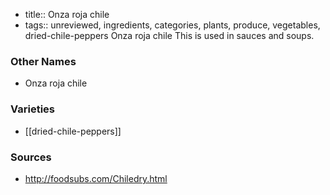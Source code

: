 - title:: Onza roja chile
- tags:: unreviewed, ingredients, categories, plants, produce, vegetables, dried-chile-peppers
Onza roja chile This is used in sauces and soups.

### Other Names

* Onza roja chile

### Varieties

* [[dried-chile-peppers]]

### Sources
* http://foodsubs.com/Chiledry.html
